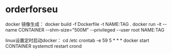 # orderforseu

docker 镜像生成：
docker build -f Dockerfile -t NAME:TAG .
docker run -it --name CONTAINER --shm-size="500M" --privileged --user root NAME:TAG

linux设置定时启动docker：
cd /etc
crontab -e
59 5 * * * docker start CONTAINER
systemctl restart crond